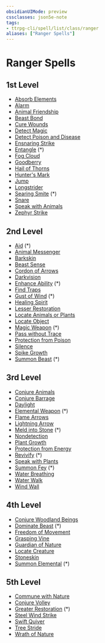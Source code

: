 ```yaml
---
obsidianUIMode: preview
cssclasses: json5e-note
tags:
- ttrpg-cli/spell/list/class/ranger
aliases: ["Ranger Spells"]
---
```

# Ranger Spells

## 1st Level

- [Absorb Elements](absorb-elements-xge "XGE")
- [Alarm](alarm "PHB")
- [Animal Friendship](animal-friendship "PHB")
- [Beast Bond](beast-bond-xge "XGE")
- [Cure Wounds](cure-wounds "PHB")
- [Detect Magic](detect-magic "PHB")
- [Detect Poison and Disease](detect-poison-and-disease "PHB")
- [Ensnaring Strike](ensnaring-strike "PHB")
- [Entangle](entangle "PHB") (\*)
- [Fog Cloud](fog-cloud "PHB")
- [Goodberry](goodberry "PHB")
- [Hail of Thorns](hail-of-thorns "PHB")
- [Hunter's Mark](hunters-mark "PHB")
- [Jump](jump "PHB")
- [Longstrider](longstrider "PHB")
- [Searing Smite](searing-smite "PHB") (\*)
- [Snare](snare-xge "XGE")
- [Speak with Animals](speak-with-animals "PHB")
- [Zephyr Strike](zephyr-strike-xge "XGE")

## 2nd Level

- [Aid](aid "PHB") (\*)
- [Animal Messenger](animal-messenger "PHB")
- [Barkskin](barkskin "PHB")
- [Beast Sense](beast-sense "PHB")
- [Cordon of Arrows](cordon-of-arrows "PHB")
- [Darkvision](darkvision "PHB")
- [Enhance Ability](enhance-ability "PHB") (\*)
- [Find Traps](find-traps "PHB")
- [Gust of Wind](gust-of-wind "PHB") (\*)
- [Healing Spirit](healing-spirit-xge "XGE")
- [Lesser Restoration](lesser-restoration "PHB")
- [Locate Animals or Plants](locate-animals-or-plants "PHB")
- [Locate Object](locate-object "PHB")
- [Magic Weapon](magic-weapon "PHB") (\*)
- [Pass without Trace](pass-without-trace "PHB")
- [Protection from Poison](protection-from-poison "PHB")
- [Silence](silence "PHB")
- [Spike Growth](spike-growth "PHB")
- [Summon Beast](summon-beast-tce "TCE") (\*)

## 3rd Level

- [Conjure Animals](conjure-animals "PHB")
- [Conjure Barrage](conjure-barrage "PHB")
- [Daylight](daylight "PHB")
- [Elemental Weapon](elemental-weapon "PHB") (\*)
- [Flame Arrows](flame-arrows-xge "XGE")
- [Lightning Arrow](lightning-arrow "PHB")
- [Meld into Stone](meld-into-stone "PHB") (\*)
- [Nondetection](nondetection "PHB")
- [Plant Growth](plant-growth "PHB")
- [Protection from Energy](protection-from-energy "PHB")
- [Revivify](revivify "PHB") (\*)
- [Speak with Plants](speak-with-plants "PHB")
- [Summon Fey](summon-fey-tce "TCE") (\*)
- [Water Breathing](water-breathing "PHB")
- [Water Walk](water-walk "PHB")
- [Wind Wall](wind-wall "PHB")

## 4th Level

- [Conjure Woodland Beings](conjure-woodland-beings "PHB")
- [Dominate Beast](dominate-beast "PHB") (\*)
- [Freedom of Movement](freedom-of-movement "PHB")
- [Grasping Vine](grasping-vine "PHB")
- [Guardian of Nature](guardian-of-nature-xge "XGE")
- [Locate Creature](locate-creature "PHB")
- [Stoneskin](stoneskin "PHB")
- [Summon Elemental](summon-elemental-tce "TCE") (\*)

## 5th Level

- [Commune with Nature](commune-with-nature "PHB")
- [Conjure Volley](conjure-volley "PHB")
- [Greater Restoration](greater-restoration "PHB") (\*)
- [Steel Wind Strike](steel-wind-strike-xge "XGE")
- [Swift Quiver](swift-quiver "PHB")
- [Tree Stride](tree-stride "PHB")
- [Wrath of Nature](wrath-of-nature-xge "XGE")